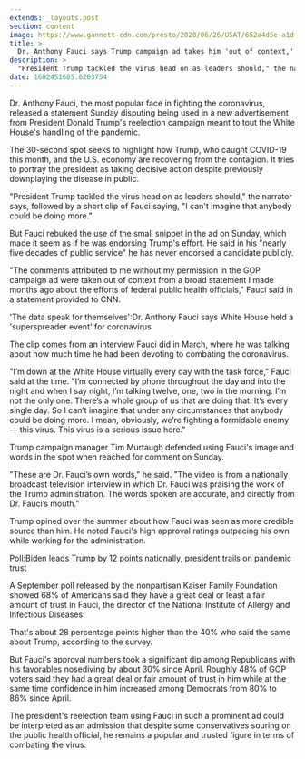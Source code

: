 ```yaml
--- 
extends: _layouts.post 
section: content 
image: https://www.gannett-cdn.com/presto/2020/06/26/USAT/652a4d5e-a1df-4d4d-b6e2-35f2cd6e8703-VPC_COVID_FAUCI_PANDEMIC_RESPONSIBILITY_WIDE_AP.jpg?crop=1911,1075,x0,y0&width=1911&height=1075&format=pjpg&auto=webp 
title: > 
  Dr. Anthony Fauci says Trump campaign ad takes him 'out of context,' insists he didn't endorse anyone 
description: > 
  "President Trump tackled the virus head on as leaders should," the narrator says, followed by a short clip of Fauci saying, "I can't imagine that anybody could be doing more."Trump campaign manager Tim Murtaugh defended using Fauci's image and words in the spot when reached for comment on Sunday."These are Dr. Fauci’s own words," he said."The video is from a nationally broadcast television interview in which Dr. Fauci was praising the work of the Trump administration.The words spoken are accurate, and directly from Dr. Fauci’s mouth." 
date: 1602451605.6263754 
--- 
```

Dr. Anthony Fauci, the most popular face in fighting the coronavirus, released a statement Sunday disputing being used in a new advertisement from President Donald Trump's reelection campaign meant to tout the White House's handling of the pandemic.

The 30-second spot seeks to highlight how Trump, who caught COVID-19 this month, and the U.S. economy are recovering from the contagion. It tries to portray the president as taking decisive action despite previously downplaying the disease in public.

"President Trump tackled the virus head on as leaders should," the narrator says, followed by a short clip of Fauci saying, "I can't imagine that anybody could be doing more."

But Fauci rebuked the use of the small snippet in the ad on Sunday, which made it seem as if he was endorsing Trump's effort. He said in his "nearly five decades of public service" he has never endorsed a candidate publicly.

"The comments attributed to me without my permission in the GOP campaign ad were taken out of context from a broad statement I made months ago about the efforts of federal public health officials," Fauci said in a statement provided to CNN.

'The data speak for themselves':Dr. Anthony Fauci says White House held a 'superspreader event' for coronavirus

The clip comes from an interview Fauci did in March, where he was talking about how much time he had been devoting to combating the coronavirus.

"I’m down at the White House virtually every day with the task force," Fauci said at the time. "I’m connected by phone throughout the day and into the night and when I say night, I’m talking twelve, one, two in the morning. I’m not the only one. There’s a whole group of us that are doing that. It’s every single day. So I can’t imagine that under any circumstances that anybody could be doing more. I mean, obviously, we’re fighting a formidable enemy — this virus. This virus is a serious issue here."

Trump campaign manager Tim Murtaugh defended using Fauci's image and words in the spot when reached for comment on Sunday.

"These are Dr. Fauci’s own words," he said. "The video is from a nationally broadcast television interview in which Dr. Fauci was praising the work of the Trump administration. The words spoken are accurate, and directly from Dr. Fauci’s mouth."

Trump opined over the summer about how Fauci was seen as more credible source than him. He noted Fauci's high approval ratings outpacing his own while working for the administration.

Poll:Biden leads Trump by 12 points nationally, president trails on pandemic trust

A September poll released by the nonpartisan Kaiser Family Foundation showed 68% of Americans said they have a great deal or least a fair amount of trust in Fauci, the director of the National Institute of Allergy and Infectious Diseases.

That's about 28 percentage points higher than the 40% who said the same about Trump, according to the survey.

But Fauci's approval numbers took a significant dip among Republicans with his favorables nosediving by about 30% since April. Roughly 48% of GOP voters said they had a great deal or fair amount of trust in him while at the same time confidence in him increased among Democrats from 80% to 86% since April.

The president's reelection team using Fauci in such a prominent ad could be interpreted as an admission that despite some conservatives souring on the public health official, he remains a popular and trusted figure in terms of combating the virus.